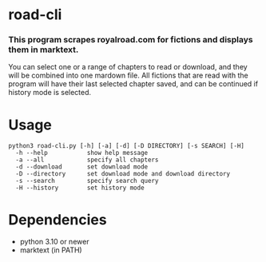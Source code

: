 # road-cli
### This program scrapes <a url="royalroad.com">royalroad.com</a> for fictions and displays them in <a url="https://github.com/marktext/marktext">marktext</a>.
You can select one or a range of chapters to read or download, and they will be combined into one mardown file. All fictions that are read with the program will have their last selected chapter saved, and can be continued if history mode is selected.

# Usage
```
python3 road-cli.py [-h] [-a] [-d] [-D DIRECTORY] [-s SEARCH] [-H]
  -h --help           show help message
  -a --all            specify all chapters
  -d --download       set download mode
  -D --directory      set download mode and download directory
  -s --search         specify search query
  -H --history        set history mode
```

# Dependencies
- python 3.10 or newer
- marktext (in PATH)
